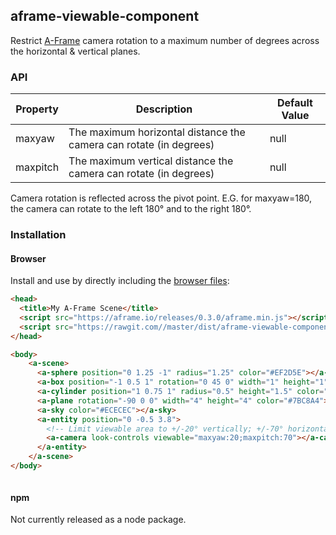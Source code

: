 ## aframe-viewable-component

Restrict [A-Frame](https://aframe.io) camera rotation to a maximum number of degrees across the horizontal & vertical planes.

### API

| Property | Description | Default Value |
| -------- | ----------- | ------------- |
|    maxyaw      |     The maximum horizontal distance the camera can rotate (in degrees)        |       null        |
|    maxpitch      |     The maximum vertical distance the camera can rotate (in degrees)        |       null        |

Camera rotation is reflected across the pivot point. E.G. for maxyaw=180, the camera can rotate to the left 180° and to the right 180°.

### Installation

#### Browser

Install and use by directly including the [browser files](dist):

```html
<head>
  <title>My A-Frame Scene</title>
  <script src="https://aframe.io/releases/0.3.0/aframe.min.js"></script>
  <script src="https://rawgit.com//master/dist/aframe-viewable-component.min.js"></script>
</head>

<body>
    <a-scene>
      <a-sphere position="0 1.25 -1" radius="1.25" color="#EF2D5E"></a-sphere>
      <a-box position="-1 0.5 1" rotation="0 45 0" width="1" height="1" depth="1"  color="#4CC3D9"></a-box>
      <a-cylinder position="1 0.75 1" radius="0.5" height="1.5" color="#FFC65D"></a-cylinder>
      <a-plane rotation="-90 0 0" width="4" height="4" color="#7BC8A4"></a-plane>
      <a-sky color="#ECECEC"></a-sky>
      <a-entity position="0 -0.5 3.8">
        <!-- Limit viewable area to +/-20° vertically; +/-70° horizontally -->
        <a-camera look-controls viewable="maxyaw:20;maxpitch:70"></a-camera>
      </a-entity>
    </a-scene>
</body>



```

#### npm

Not currently released as a node package.
